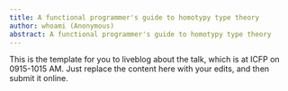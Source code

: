 ```yaml
---
title: A functional programmer's guide to homotypy type theory
author: whoami (Anonymous)
abstract: A functional programmer's guide to homotypy type theory
---
```


This is the template for you to liveblog about the talk,
which is at ICFP on 0915-1015 AM.  Just replace the content here
with your edits, and then submit it online.
